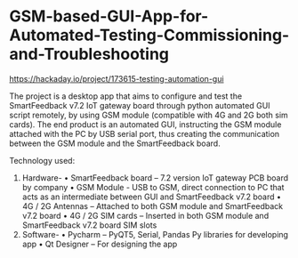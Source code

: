 # GSM-based-GUI-App-for-Automated-Testing-Commissioning-and-Troubleshooting

https://hackaday.io/project/173615-testing-automation-gui

The project is a desktop app that aims to configure and test the SmartFeedback v7.2 IoT gateway board through python automated GUI script remotely, by using GSM module (compatible with 4G and 2G both sim cards).
The end product is an automated GUI, instructing the GSM module attached with the PC by USB serial port, thus creating the communication between the GSM module and the SmartFeedback board.

Technology used:

1. Hardware-
• SmartFeedback board – 7.2 version IoT gateway PCB board by company
• GSM Module - USB to GSM, direct connection to PC that acts as an intermediate between GUI and SmartFeedback v7.2 board
• 4G / 2G Antennas – Attached to both GSM module and SmartFeedback v7.2 board
• 4G / 2G SIM cards – Inserted in both GSM module and SmartFeedback v7.2 board SIM slots
2. Software-
• Pycharm – PyQT5, Serial, Pandas Py libraries for developing app
• Qt Designer – For designing the app
